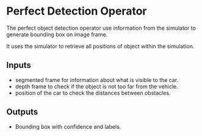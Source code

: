 # Perfect Detection Operator

The perfect object detection operator use information from the simulator to generate bounding box on image frame.

It uses the simulator to retrieve all positions of object within the simulation.

## Inputs

- segmented frame for information about what is visible to the car.
- depth frame to check if the object is not too far from the vehicle.
- position of the car to check the distances between obstacles.

## Outputs

- Bounding box with confidence and labels.